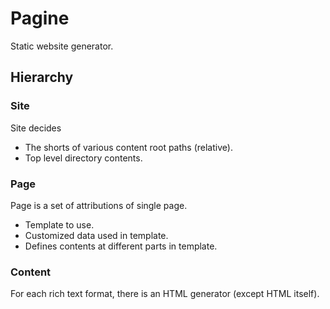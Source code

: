 # Pagine
Static website generator.

## Hierarchy

### Site

Site decides

- The shorts of various content root paths (relative).
- Top level directory contents.

### Page

Page is a set of attributions of single page.

- Template to use.
- Customized data used in template.
- Defines contents at different parts in template.

### Content

For each rich text format, there is an HTML generator (except HTML itself).
